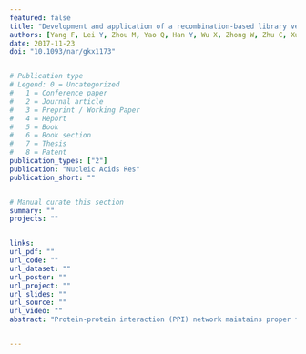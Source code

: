 ```yaml
---
featured: false
title: "Development and application of a recombination-based library versus library high- throughput yeast two-hybrid (RLL-Y2H) screening system"
authors: [Yang F, Lei Y, Zhou M, Yao Q, Han Y, Wu X, Zhong W, Zhu C, Xu W, Tao R, Chen X, Lin D, Rahman K, Tyagi R, Habib Z, Xiao S, Wang D, Yu Y, Chen H, Fu Z, Cao G]
date: 2017-11-23
doi: "10.1093/nar/gkx1173"


# Publication type
# Legend: 0 = Uncategorized
#   1 = Conference paper
#   2 = Journal article
#   3 = Preprint / Working Paper
#   4 = Report
#   5 = Book
#   6 = Book section
#   7 = Thesis
#   8 = Patent
publication_types: ["2"]
publication: "Nucleic Acids Res"
publication_short: ""


# Manual curate this section
summary: ""
projects: ""


links:
url_pdf: ""
url_code: ""
url_dataset: ""
url_poster: ""
url_project: ""
url_slides: ""
url_source: ""
url_video: ""
abstract: "Protein-protein interaction (PPI) network maintains proper function of all organisms. Simple high-throughput technologies are desperately needed to delineate the landscape of PPI networks. While recent state-of-the-art yeast two-hybrid (Y2H) systems improved screening efficiency, either individual colony isolation, library preparation arrays, gene barcoding or massive sequencing are still required. Here, we developed a recombination-based 'library vs library' Y2H system (RLL-Y2H), by which multi-library screening can be accomplished in a single pool without any individual treatment. This system is based on the phiC31 integrase-mediated integration between bait and prey plasmids. The integrated fragments were digested by MmeI and subjected to deep sequencing to decode the interaction matrix. We applied this system to decipher the trans-kingdom interactome between Mycobacterium tuberculosis and host cells and further identified Rv2427c interfering with the phagosome-lysosome fusion. This concept can also be applied to other systems to screen protein-RNA and protein-DNA interactions and delineate signaling landscape in cells."


---
```


